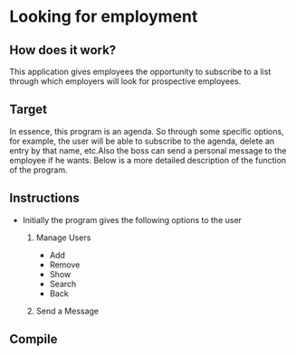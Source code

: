 # Looking for employment

## How does it work?
This application gives employees the opportunity to subscribe to a list through which employers will look for prospective employees.

## Target
In essence, this program is an agenda. So through some specific options, for example, the user will be able to subscribe to the agenda, delete an entry by that name, etc.Also the boss can send a personal message to the employee if he wants. Below is a more detailed description of the function of the program.

## Instructions
* Initially the program gives the following options to the user
  1. Manage Users
      * Add
      * Remove
      * Show
      * Search
      * Back
    
  2. Send a Message 

## Compile
